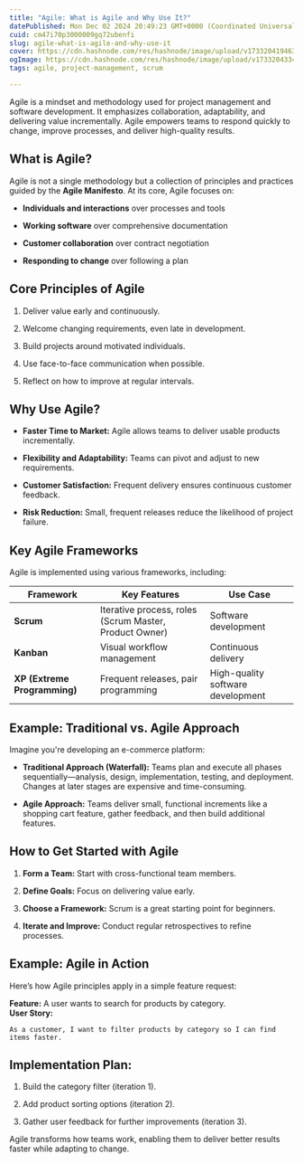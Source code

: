 ```yaml
---
title: "Agile: What is Agile and Why Use It?"
datePublished: Mon Dec 02 2024 20:49:23 GMT+0000 (Coordinated Universal Time)
cuid: cm47i70p3000009gq72ubenfi
slug: agile-what-is-agile-and-why-use-it
cover: https://cdn.hashnode.com/res/hashnode/image/upload/v1733204194632/a81d1bf2-4f4b-43f9-8810-77094caa8d89.png
ogImage: https://cdn.hashnode.com/res/hashnode/image/upload/v1733204334264/4d346a74-3086-4dc9-816b-9af04314ecde.png
tags: agile, project-management, scrum

---
```


Agile is a mindset and methodology used for project management and software development. It emphasizes collaboration, adaptability, and delivering value incrementally. Agile empowers teams to respond quickly to change, improve processes, and deliver high-quality results.

## **What is Agile?**

Agile is not a single methodology but a collection of principles and practices guided by the **Agile Manifesto**. At its core, Agile focuses on:

* **Individuals and interactions** over processes and tools
    
* **Working software** over comprehensive documentation
    
* **Customer collaboration** over contract negotiation
    
* **Responding to change** over following a plan
    

## **Core Principles of Agile**

1. Deliver value early and continuously.
    
2. Welcome changing requirements, even late in development.
    
3. Build projects around motivated individuals.
    
4. Use face-to-face communication when possible.
    
5. Reflect on how to improve at regular intervals.
    

## **Why Use Agile?**

* **Faster Time to Market:** Agile allows teams to deliver usable products incrementally.
    
* **Flexibility and Adaptability:** Teams can pivot and adjust to new requirements.
    
* **Customer Satisfaction:** Frequent delivery ensures continuous customer feedback.
    
* **Risk Reduction:** Small, frequent releases reduce the likelihood of project failure.
    

## **Key Agile Frameworks**

Agile is implemented using various frameworks, including:

| **Framework** | **Key Features** | **Use Case** |
| --- | --- | --- |
| **Scrum** | Iterative process, roles (Scrum Master, Product Owner) | Software development |
| **Kanban** | Visual workflow management | Continuous delivery |
| **XP (Extreme Programming)** | Frequent releases, pair programming | High-quality software development |

## **Example: Traditional vs. Agile Approach**

Imagine you're developing an e-commerce platform:

* **Traditional Approach (Waterfall):** Teams plan and execute all phases sequentially—analysis, design, implementation, testing, and deployment. Changes at later stages are expensive and time-consuming.
    
* **Agile Approach:** Teams deliver small, functional increments like a shopping cart feature, gather feedback, and then build additional features.
    

## **How to Get Started with Agile**

1. **Form a Team:** Start with cross-functional team members.
    
2. **Define Goals:** Focus on delivering value early.
    
3. **Choose a Framework:** Scrum is a great starting point for beginners.
    
4. **Iterate and Improve:** Conduct regular retrospectives to refine processes.
    

## **Example: Agile in Action**

Here’s how Agile principles apply in a simple feature request:

**Feature:** A user wants to search for products by category.  
**User Story:**

```plaintext
As a customer, I want to filter products by category so I can find items faster.
```

## **Implementation Plan:**

1. Build the category filter (iteration 1).
    
2. Add product sorting options (iteration 2).
    
3. Gather user feedback for further improvements (iteration 3).
    

Agile transforms how teams work, enabling them to deliver better results faster while adapting to change.